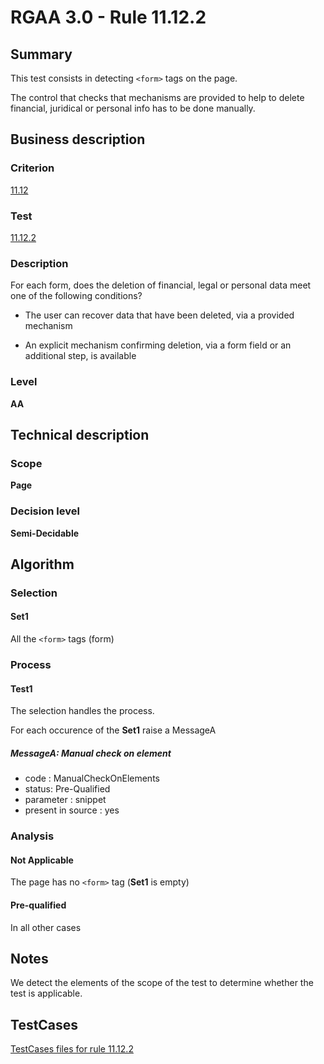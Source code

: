 # RGAA 3.0 -  Rule 11.12.2

## Summary

This test consists in detecting `<form>` tags on the page.

The control that checks that mechanisms are provided to help to delete financial, juridical or personal info has to be done manually.

## Business description

### Criterion

[11.12](http://asqatasun.github.io/RGAA--3.0--EN/RGAA3.0_Criteria_English_version_v1.html#crit-11-12)

### Test

[11.12.2](http://asqatasun.github.io/RGAA--3.0--EN/RGAA3.0_Criteria_English_version_v1.html#test-11-12-2)

### Description
For each form, does
    the deletion of financial, legal or personal data meet
    one of the following conditions?
    <ul><li> The user can recover data that have been
   deleted, via a provided mechanism</li>
  <li> An explicit mechanism confirming deletion, via a
   form field or an additional step, is available </li>
    </ul> 


### Level

**AA**

## Technical description

### Scope

**Page**

### Decision level

**Semi-Decidable**

## Algorithm

### Selection

#### Set1

All the `<form>` tags (form)

### Process

#### Test1

The selection handles the process.

For each occurence of the **Set1** raise a MessageA

##### MessageA: Manual check on element

-   code : ManualCheckOnElements
-   status: Pre-Qualified
-   parameter : snippet
-   present in source : yes

### Analysis

#### Not Applicable

The page has no `<form>` tag (**Set1** is empty)

#### Pre-qualified

In all other cases

## Notes

We detect the elements of the scope of the test to determine whether the
test is applicable.



##  TestCases 

[TestCases files for rule 11.12.2](https://gitlab.com/asqatasun/Asqatasun/-/tree/master/rules/rules-rgaa3.0/src/test/resources/testcases/rgaa30/Rgaa30Rule111202/) 



